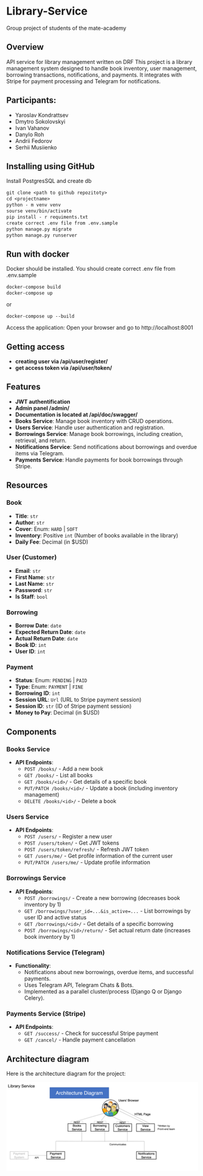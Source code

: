 # Library-Service
Group project of students of the mate-academy
## Overview
API service for library management written on DRF
This project is a library management system designed to handle
book inventory, user management, borrowing transactions,
notifications, and payments. It integrates with Stripe for 
payment processing and Telegram for notifications.

## Participants:
- Yaroslav Kondrattsev
- Dmytro Sokolovskyi
- Ivan Vahanov
- Danylo Roh
- Andrii Fedorov
- Serhii Musiienko

## Installing using GitHub
Install PostgresSQL and create db
```
git clone <path to github repozitoty>
cd <projectname>
python - m venv venv
sourse venv/bin/activate
pip install - r requiments.txt
create correct .env file from .env.sample
python manage.py migrate
python manage.py runserver
```

## Run with docker
Docker should be installed.
You should create correct .env file from .env.sample
```
docker-compose build
docker-compose up
```
or
```
docker-compose up --build
```
Access the application: Open your browser and go to http://localhost:8001

## Getting access
- **creating user via /api/user/register/**
- **get access token via /api/user/token/**

## Features
- **JWT authentification**
- **Admin panel /admin/**
- **Documentation is located at /api/doc/swagger/**
- **Books Service**: Manage book inventory with CRUD operations.
- **Users Service**: Handle user authentication and registration.
- **Borrowings Service**: Manage book borrowings, including creation, retrieval, and return.
- **Notifications Service**: Send notifications about borrowings and overdue items via Telegram.
- **Payments Service**: Handle payments for book borrowings through Stripe.
## Resources

### Book
- **Title**: `str`
- **Author**: `str`
- **Cover**: Enum: `HARD` | `SOFT`
- **Inventory**: Positive `int` (Number of books available in the library)
- **Daily Fee**: Decimal (in $USD)

### User (Customer)
- **Email**: `str`
- **First Name**: `str`
- **Last Name**: `str`
- **Password**: `str`
- **Is Staff**: `bool`

### Borrowing
- **Borrow Date**: `date`
- **Expected Return Date**: `date`
- **Actual Return Date**: `date`
- **Book ID**: `int`
- **User ID**: `int`

### Payment
- **Status**: Enum: `PENDING` | `PAID`
- **Type**: Enum: `PAYMENT` | `FINE`
- **Borrowing ID**: `int`
- **Session URL**: `Url` (URL to Stripe payment session)
- **Session ID**: `str` (ID of Stripe payment session)
- **Money to Pay**: Decimal (in $USD)

## Components

### Books Service
- **API Endpoints**:
  - `POST /books/` - Add a new book
  - `GET /books/` - List all books
  - `GET /books/<id>/` - Get details of a specific book
  - `PUT/PATCH /books/<id>/` - Update a book (including inventory management)
  - `DELETE /books/<id>/` - Delete a book

### Users Service
- **API Endpoints**:
  - `POST /users/` - Register a new user
  - `POST /users/token/` - Get JWT tokens
  - `POST /users/token/refresh/` - Refresh JWT token
  - `GET /users/me/` - Get profile information of the current user
  - `PUT/PATCH /users/me/` - Update profile information

### Borrowings Service
- **API Endpoints**:
  - `POST /borrowings/` - Create a new borrowing (decreases book inventory by 1)
  - `GET /borrowings/?user_id=...&is_active=...` - List borrowings by user ID and active status
  - `GET /borrowings/<id>/` - Get details of a specific borrowing
  - `POST /borrowings/<id>/return/` - Set actual return date (increases book inventory by 1)

### Notifications Service (Telegram)
- **Functionality**:
  - Notifications about new borrowings, overdue items, and successful payments.
  - Uses Telegram API, Telegram Chats & Bots.
  - Implemented as a parallel cluster/process (Django Q or Django Celery).

### Payments Service (Stripe)
- **API Endpoints**:
  - `GET /success/` - Check for successful Stripe payment
  - `GET /cancel/` - Handle payment cancellation

## Architecture diagram

Here is the architecture diagram for the project:

![architecture diagram](assets/shema.png)